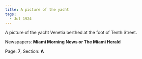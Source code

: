 ```yaml
---  
title: A picture of the yacht  
tags:  
  - Jul 1924  
---  
```

  
A picture of the yacht Venetia berthed at the foot of Tenth Street.  
  
Newspapers: **Miami Morning News or The Miami Herald**  
  
Page: **7**, Section: **A** 
